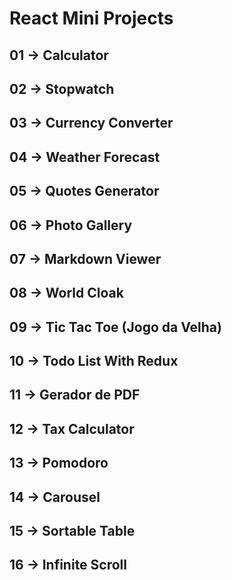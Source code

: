 # React Mini Projects

## 01 -> Calculator

## 02 -> Stopwatch

## 03 -> Currency Converter

## 04 -> Weather Forecast

## 05 -> Quotes Generator

## 06 -> Photo Gallery

## 07 -> Markdown Viewer

## 08 -> World Cloak

## 09 -> Tic Tac Toe (Jogo da Velha)

## 10 -> Todo List With Redux

## 11 -> Gerador de PDF

## 12 -> Tax Calculator

## 13 -> Pomodoro

## 14 -> Carousel

## 15 -> Sortable Table

## 16 -> Infinite Scroll
